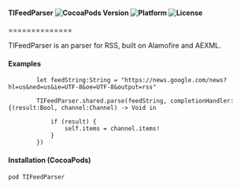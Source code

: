 #### TIFeedParser ![CocoaPods Version](https://img.shields.io/cocoapods/v/MaterialDesignSymbol.svg?style=flat) ![Platform](https://img.shields.io/cocoapods/p/MaterialDesignSymbol.svg?style=flat) ![License](https://img.shields.io/cocoapods/l/MaterialDesignSymbol.svg?style=flat)
==============

TIFeedParser is an parser for RSS, built on Alamofire and AEXML.


#### Examples

```
        let feedString:String = "https://news.google.com/news?hl=us&ned=us&ie=UTF-8&oe=UTF-8&output=rss"
        
        TIFeedParser.shared.parse(feedString, completionHandler: {(result:Bool, channel:Channel) -> Void in
            
            if (result) {
                self.items = channel.items!
            }
        })
```

#### Installation (CocoaPods)
`pod TIFeedParser`
